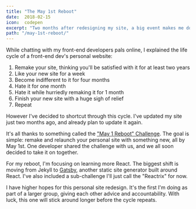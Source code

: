 ```yaml
---
title: "The May 1st Reboot"
date:  2018-02-15
icon:  codepen
excerpt: "Two months after redesigning my site, a big event makes me do it all over again."
path: "/may-1st-reboot/"
---
```


While chatting with my front-end developers pals online, I explained the life cycle of a front-end dev's personal website:

1. Remake your site, thinking you'll be satisfied with it for at least two years
2. Like your new site for a week
3. Become indifferent to it for four months
4. Hate it for one month
5. Hate it while hurriedly remaking it for 1 month
6. Finish your new site with a huge sigh of relief
7. Repeat

However I've decided to shortcut through this cycle. I've updated my site just two months ago, and already plan to update it again.

It's all thanks to something called the ["May 1 Reboot" Challenge](https://www.may1reboot.com/#/). The goal is simple: remake and relaunch your personal site with something new, all by May 1st. One developer shared the challenge with us, and we all soon decided to take it on together.

For my reboot, I'm focusing on learning more React. The biggest shift is moving from Jekyll to [Gatsby](https://www.gatsbyjs.org/), another static site generator built around React. I've also included a sub-challenge I'll just call the "Reactrix" for now.

I have higher hopes for this personal site redesign. It's the first I'm doing as part of a larger group, giving each other advice and accountability. With luck, this one will stick around longer before the cycle repeats.
